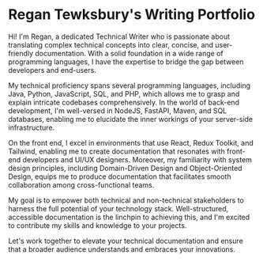# Regan Tewksbury's Writing Portfolio

Hi! I'm Regan, a dedicated Technical Writer who is passionate about translating complex technical concepts into clear, concise, and user-friendly documentation. With a solid foundation in a wide range of programming languages, I have the expertise to bridge the gap between developers and end-users.

My technical proficiency spans several programming languages, including Java, Python, JavaScript, SQL, and PHP, which allows me to grasp and explain intricate codebases comprehensively. In the world of back-end development, I'm well-versed in NodeJS, FastAPI, Maven, and SQL databases, enabling me to elucidate the inner workings of your server-side infrastructure.

On the front end, I excel in environments that use React, Redux Toolkit, and Tailwind, enabling me to create documentation that resonates with front-end developers and UI/UX designers. Moreover, my familiarity with system design principles, including Domain-Driven Design and Object-Oriented Design, equips me to produce documentation that facilitates smooth collaboration among cross-functional teams.

My goal is to empower both technical and non-technical stakeholders to harness the full potential of your technology stack. Well-structured, accessible documentation is the linchpin to achieving this, and I'm excited to contribute my skills and knowledge to your projects.

Let's work together to elevate your technical documentation and ensure that a broader audience understands and embraces your innovations.
